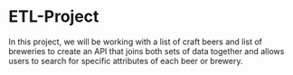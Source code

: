 # ETL-Project

In this project, we will be working with a list of craft beers and  list of breweries to create an API that joins both sets of data together and allows users to search for specific attributes of each beer or brewery.